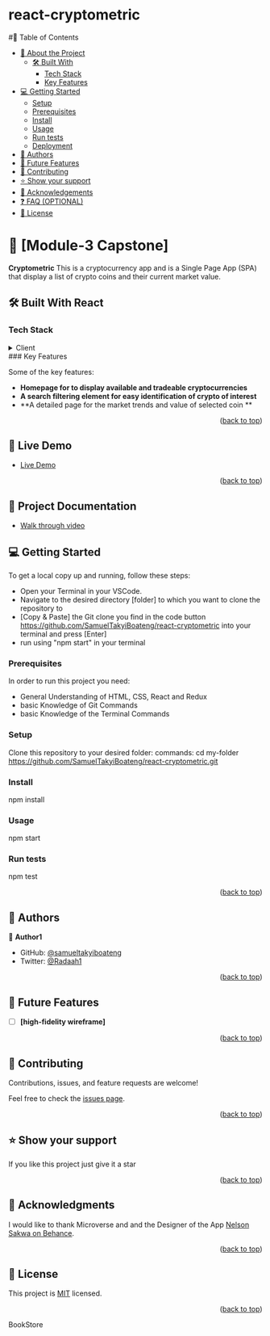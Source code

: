 # react-cryptometric
#📗 Table of Contents
- [📖 About the Project](#react-cryptometric)
  - [🛠 Built With](#built-with)
    - [Tech Stack](#tech-stack)
    - [Key Features](#key-features)
- [💻 Getting Started](#getting-started)
  - [Setup](#setup)
  - [Prerequisites](#prerequisites)
  - [Install](#install)
  - [Usage](#usage)
  - [Run tests](#run-tests)
  - [Deployment](#triangular_flag_on_post-deployment)
- [👥 Authors](#authors)
- [🔭 Future Features](#future-features)
- [🤝 Contributing](#contributing)
- [⭐️ Show your support](#support)
- [🙏 Acknowledgements](#acknowledgements)
- [❓ FAQ (OPTIONAL)](#faq)
- [📝 License](#license)

# 📖 [Module-3 Capstone] <a name="about-project"></a>

**Cryptometric** This is a cryptocurrency app and is a Single Page App (SPA) that display a list of crypto coins and their current market value.

## 🛠 Built With <a name="built-with">React</a>

### Tech Stack <a name="tech-stack"></a>

<details>
  <summary>Client</summary>
   <ul>
    <li><a href="https://react.dev/learn">React</a></li>s
  </ul>
</details>
### Key Features <a name="key-features">

Some of the key features: 
- **Homepage for to display available and tradeable cryptocurrencies**
- **A search filtering element for easy identification of crypto of interest**
- **A detailed page for the market trends and value of selected coin **


<p align="right">(<a href="#readme-top">back to top</a>)</p>


## 🚀 Live Demo <a name="live-demo"></a>
- [Live Demo]()

<p align="right">(<a href="#readme-top">back to top</a>)</p>

## 📄 Project Documentation <a name="live-demo"></a>
- [Walk through video]()

## 💻 Getting Started <a name="getting-started"></a>

To get a local copy up and running, follow these steps:

- Open your Terminal in your VSCode.
- Navigate to the desired directory [folder] to which you want to clone the repository to
- [Copy & Paste] the Git clone you find in the code button https://github.com/SamuelTakyiBoateng/react-cryptometric into your terminal and press [Enter]
- run using "npm start" in your terminal

### Prerequisites

In order to run this project you need:

- General Understanding of HTML, CSS, React and Redux
- basic Knowledge of Git Commands
- basic Knowledge of the Terminal Commands

### Setup

Clone this repository to your desired folder:
commands:
  cd my-folder
https://github.com/SamuelTakyiBoateng/react-cryptometric.git

### Install
npm install

### Usage
npm start 

### Run tests
npm test

<p align="right">(<a href="#readme-top">back to top</a>)</p>

## 👥 Authors <a name="authors"></a>

👤 **Author1**
- GitHub: [@samueltakyiboateng](https://github.com/samueltakyiboateng)
- Twitter: [@Radaah1](https://twitter.com/Radaah1)

<p align="right">(<a href="#readme-top">back to top</a>)</p>

## 🔭 Future Features <a name="future-features"></a>

- [ ] **[high-fidelity wireframe]**

<p align="right">(<a href="#readme-top">back to top</a>)</p>

## 🤝 Contributing <a name="contributing"></a>

Contributions, issues, and feature requests are welcome!

Feel free to check the [issues page](../../issues/).

<p align="right">(<a href="#readme-top">back to top</a>)</p>

## ⭐️ Show your support <a name="support"></a>

If you like this project just give it a star
<p align="right">(<a href="#readme-top">back to top</a>)</p>

## 🙏 Acknowledgments <a name="acknowledgements"></a>

I would like to thank Microverse and and the Designer of the App [Nelson Sakwa on Behance](https://www.behance.net/sakwadesignstudio).

<p align="right">(<a href="#readme-top">back to top</a>)</p>

## 📝 License <a name="license"></a>

This project is [MIT](./LICENSE) licensed.

<p align="right">(<a href="#readme-top">back to top</a>)</p>
 BookStore
